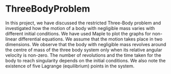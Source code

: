 # ThreeBodyProblem

In this project, we have discussed the restricted Three-Body problem and investigated how the motion of a body with negligible mass varies with different initial conditions. We have used Maple to plot the graphs for non-linear differential equations. We assume that the motion takes place in two dimensions. We observe that the body with negligible mass revolves around the centre of mass of the three body system only when its relative angular velocity is non-zero. The number of revolutions and the time taken for the body to reach singularity depends on the initial conditions. We also note the existence of five Lagrange (equilibrium) points in the system.
